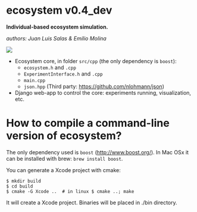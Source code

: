 # ecosystem v0.4\_dev

**Individual-based ecosystem simulation.**

*authors: Juan Luis Salas & Emilio Molina*

![](https://raw.githubusercontent.com/EliosMolina/ecosystem/master/doc/images/ecosystem_0.4_dev.gif)

- Ecosystem core, in folder `src/cpp` (the only dependency is `boost`):
    + `ecosystem.h` and `.cpp`
    + `ExperimentInterface.h` and `.cpp`
    + `main.cpp`
    + `json.hpp` (Third party: https://github.com/nlohmann/json)
- Django web-app to control the core: experiments running, visualization, etc.

# How to compile a command-line version of ecosystem?

The only dependency used is `boost` (http://www.boost.org/). In Mac OSx it can be installed with brew: `brew install boost`.

You can generate a Xcode project with cmake:

```
$ mkdir build
$ cd build
$ cmake -G Xcode ..  # in linux $ cmake ..; make
```

It will create a Xcode project. Binaries will be placed in ./bin directory.
